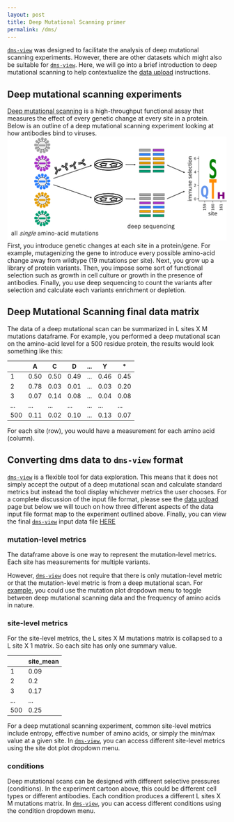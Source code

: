 ```yaml
---
layout: post
title: Deep Mutational Scanning primer
permalink: /dms/
---
```


[`dms-view`](https://jbloomlab.github.io/dms-view) was designed to facilitate the analysis of deep mutational scanning experiments.
However, there are other datasets which might also be suitable for [`dms-view`](https://jbloomlab.github.io/dms-view).
Here, we will go into a brief introduction to deep mutational scanning to help contextualize the [data upload](/docs/dataupload) instructions.

## Deep mutational scanning experiments
[Deep mutational scanning](https://www.nature.com/articles/nmeth.3027) is a high-throughput functional assay that measures the effect of every genetic change at every site in a protein.
Below is an outline of a deep mutational scanning experiment looking at how antibodies bind to viruses.
![mutational antigenic profiling](/images/map_schematic.png)
First, you introduce genetic changes at each site in a protein/gene.
For example, mutagenizing the gene to introduce every possible amino-acid change away from wildtype (19 mutations per site).
Next, you grow up a library of protein variants.
Then, you impose some sort of functional selection such as growth in cell culture or growth in the presence of antibodies.
Finally, you use deep sequencing to count the variants after selection and calculate each variants enrichment or depletion.

## Deep Mutational Scanning final data matrix

The data of a deep mutational scan can be summarized in L sites X M mutations dataframe.
For example, you performed a deep mutational scan on the amino-acid level for a 500 residue protein, the results would look something like this:

||A|C|D|...|Y|*|
---|---|---|---|---|---|---|
1|0.50|0.50|0.49|...|0.46|0.45|
2|0.78|0.03|0.01|...|0.03|0.20|
3|0.07|0.14|0.08|...|0.04|0.08|
...|...|...|...|...|...|...|
500|0.11|0.02|0.10|...|0.13|0.07|

For each site (row), you would have a measurement for each amino acid (column).  

## Converting dms data to `dms-view` format

[`dms-view`](https://jbloomlab.github.io/dms-view) is a flexible tool for data exploration.
This means that it does not simply accept the output of a deep mutational scan and calculate standard metrics but instead the tool display whichever metrics the user chooses. For a complete discussion of the input file format, please see the [data upload](/docs/dataupload) page but below we will touch on how three different aspects of the data input file format map to the experiment outlined above. Finally, you can view the final [`dms-view`](https://jbloomlab.github.io/dms-view) input data file [HERE](https://raw.githubusercontent.com/jbloomlab/dms-view/master/docs/_data/IAV/flu_dms-view.csv)

### mutation-level metrics

The dataframe above is one way to represent the mutation-level metrics.
Each site has measurements for multiple variants.

However, [`dms-view`](https://jbloomlab.github.io/dms-view) does not require that there is only mutation-level metric or that the mutation-level metric is from a deep mutational scan.
For [example](https://jbloomlab.github.io/dms-view/?markdown-url=https%3A%2F%2Fjbloomlab.github.io%2Fdms-view%2F_data%2FIAV%2Flee2019mapping.md&data-url=https%3A%2F%2Fjbloomlab.github.io%2Fdms-view%2F_data%2FIAV%2Fflu_dms-view.csv&condition=2010-age-21&site_metric=site_Absolute+Differential+Selection&mutation_metric=mut_Natural+Frequencies&selected_sites=144%2C159%2C160%2C193%2C220%2C222%2C226%2C244&pdb-url=https%3A%2F%2Fjbloomlab.github.io%2Fdms-view%2F_data%2FIAV%2F4O5N_trimer.pdb), you could use the mutation plot dropdown menu to toggle between deep mutational scanning data and the frequency of amino acids in nature.

### site-level metrics

For the site-level metrics, the L sites X M mutations matrix is collapsed to a L site X 1 matrix.
So each site has only one summary value.

||site_mean
---|---
1|0.09
2|0.2
3|0.17
...|...
500|0.25

For a deep mutational scanning experiment, common site-level metrics include entropy, effective number of amino acids, or simply the min/max value at a given site.
In [`dms-view`](https://jbloomlab.github.io/dms-view), you can access different site-level metrics using the site dot plot dropdown menu.

### conditions

Deep mutational scans can be designed with different selective pressures (conditions).
In the experiment cartoon above, this could be different cell types or different antibodies.
Each condition produces a different L sites X M mutations matrix.
In [`dms-view`](https://jbloomlab.github.io/dms-view), you can access different conditions using the condition dropdown menu.
